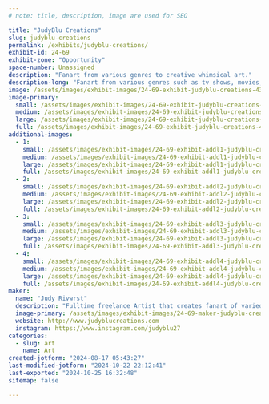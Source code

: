 ```yaml
---
# note: title, description, image are used for SEO

title: "JudyBlu Creations"
slug: judyblu-creations
permalink: /exhibits/judyblu-creations/
exhibit-id: 24-69
exhibit-zone: "Opportunity"
space-number: Unassigned
description: "Fanart from various genres to creative whimsical art."
description-long: "Fanart from various genres such as tv shows, movies, dc/marvel, anime and more."
image: /assets/images/exhibit-images/24-69-exhibit-judyblu-creations-43-img-7862-310-large.jpeg
image-primary: 
  small: /assets/images/exhibit-images/24-69-exhibit-judyblu-creations-43-img-7862-310-small.jpeg
  medium: /assets/images/exhibit-images/24-69-exhibit-judyblu-creations-43-img-7862-310-medium.jpeg
  large: /assets/images/exhibit-images/24-69-exhibit-judyblu-creations-43-img-7862-310-large.jpeg
  full: /assets/images/exhibit-images/24-69-exhibit-judyblu-creations-43-img-7862-310-full.jpeg
additional-images: 
  - 1:
    small: /assets/images/exhibit-images/24-69-exhibit-addl1-judyblu-creations-img-6482-small.jpeg
    medium: /assets/images/exhibit-images/24-69-exhibit-addl1-judyblu-creations-img-6482-medium.jpeg
    large: /assets/images/exhibit-images/24-69-exhibit-addl1-judyblu-creations-img-6482-large.jpeg
    full: /assets/images/exhibit-images/24-69-exhibit-addl1-judyblu-creations-img-6482-full.jpeg
  - 2:
    small: /assets/images/exhibit-images/24-69-exhibit-addl2-judyblu-creations-img-7723-small.jpeg
    medium: /assets/images/exhibit-images/24-69-exhibit-addl2-judyblu-creations-img-7723-medium.jpeg
    large: /assets/images/exhibit-images/24-69-exhibit-addl2-judyblu-creations-img-7723-large.jpeg
    full: /assets/images/exhibit-images/24-69-exhibit-addl2-judyblu-creations-img-7723-full.jpeg
  - 3:
    small: /assets/images/exhibit-images/24-69-exhibit-addl3-judyblu-creations-img-7757-small.jpeg
    medium: /assets/images/exhibit-images/24-69-exhibit-addl3-judyblu-creations-img-7757-medium.jpeg
    large: /assets/images/exhibit-images/24-69-exhibit-addl3-judyblu-creations-img-7757-large.jpeg
    full: /assets/images/exhibit-images/24-69-exhibit-addl3-judyblu-creations-img-7757-full.jpeg
  - 4:
    small: /assets/images/exhibit-images/24-69-exhibit-addl4-judyblu-creations-de282811-120c-4d11-9ef6-70c90bbc883c-small.jpeg
    medium: /assets/images/exhibit-images/24-69-exhibit-addl4-judyblu-creations-de282811-120c-4d11-9ef6-70c90bbc883c-medium.jpeg
    large: /assets/images/exhibit-images/24-69-exhibit-addl4-judyblu-creations-de282811-120c-4d11-9ef6-70c90bbc883c-large.jpeg
    full: /assets/images/exhibit-images/24-69-exhibit-addl4-judyblu-creations-de282811-120c-4d11-9ef6-70c90bbc883c-full.jpeg
maker: 
  name: "Judy Rivwrst"
  description: "Fulltime freelance Artist that creates fanart of varied genes along with original creations in varied genres of fantasy such as witches, demons, fairies and more!"
  image-primary: /assets/images/exhibit-images/24-69-maker-judyblu-creations-img-7862-medium.jpeg
  website: http://www.judyblucreations.com
  instagram: https://www.instagram.com/judyblu27
categories: 
  - slug: art
    name: Art
created-jotform: "2024-08-17 05:43:27"
last-modified-jotform: "2024-10-22 22:12:41"
last-exported: "2024-10-25 16:32:48"
sitemap: false

---
```

